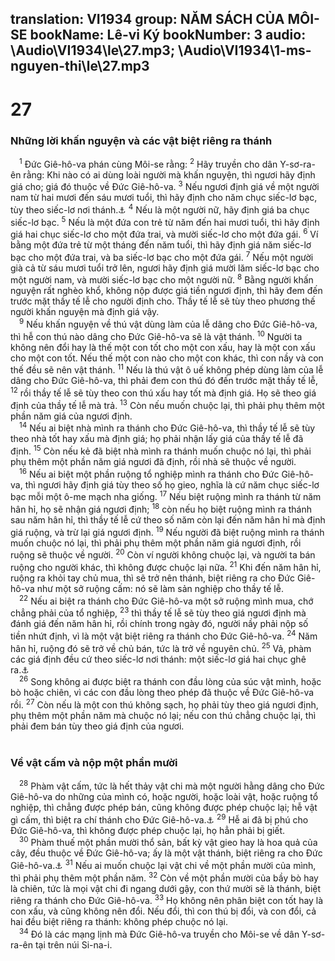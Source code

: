 translation: VI1934
group: NĂM SÁCH CỦA MÔI-SE
bookName: Lê-vi Ký 
bookNumber: 3
audio: \Audio\VI1934\le\27.mp3; \Audio\VI1934\1-ms-nguyen-thi\le\27.mp3
-------

<div class="title"><h1>27</h1><h3>Những lời khấn nguyện và các vật biệt riêng ra thánh</h3></div>
<span class="verse le_27_1"> <sup>1</sup> Đức Giê-hô-va phán cùng Môi-se rằng: </span>
<span class="verse le_27_2"><sup>2</sup> Hãy truyền cho dân Y-sơ-ra-ên rằng: Khi nào có ai dùng loài người mà khấn nguyện, thì ngươi hãy định giá cho; giá đó thuộc về Đức Giê-hô-va. </span>
<span class="verse le_27_3"><sup>3</sup> Nếu ngươi định giá về một người nam từ hai mươi đến sáu mươi tuổi, thì hãy định cho năm chục siếc-lơ bạc, tùy theo siếc-lơ nơi thánh.<a data-toggle="tooltip" data-placement="bottom" title="Hãy xem Xu 30:13">⚓</a></span>
<span class="verse le_27_4"><sup>4</sup> Nếu là một người nữ, hãy định giá ba chục siếc-lơ bạc. </span>
<span class="verse le_27_5"><sup>5</sup> Nếu là một đứa con trẻ từ năm đến hai mươi tuổi, thì hãy định giá hai chục siếc-lơ cho một đứa trai, và mười siếc-lơ cho một đứa gái. </span>
<span class="verse le_27_6"><sup>6</sup> Ví bằng một đứa trẻ từ một tháng đến năm tuổi, thì hãy định giá năm siếc-lơ bạc cho một đứa trai, và ba siếc-lơ bạc cho một đứa gái. </span>
<span class="verse le_27_7"><sup>7</sup> Nếu một người già cả từ sáu mươi tuổi trở lên, ngươi hãy định giá mười lăm siếc-lơ bạc cho một người nam, và mười siếc-lơ bạc cho một người nữ. </span>
<span class="verse le_27_8"><sup>8</sup> Bằng người khấn nguyện rất nghèo khổ, không nộp được giá tiền ngươi định, thì hãy đem đến trước mặt thầy tế lễ cho người định cho. Thầy tế lễ sẽ tùy theo phương thế người khấn nguyện mà định giá vậy. <br/></span>
<span class="verse le_27_9"> <sup>9</sup> Nếu khấn nguyện về thú vật dùng làm của lễ dâng cho Đức Giê-hô-va, thì hễ con thú nào dâng cho Đức Giê-hô-va sẽ là vật thánh. </span>
<span class="verse le_27_10"><sup>10</sup> Người ta không nên đổi hay là thế một con tốt cho một con xấu, hay là một con xấu cho một con tốt. Nếu thế một con nào cho một con khác, thì con nầy và con thế đều sẽ nên vật thánh. </span>
<span class="verse le_27_11"><sup>11</sup> Nếu là thú vật ô uế không phép dùng làm của lễ dâng cho Đức Giê-hô-va, thì phải đem con thú đó đến trước mặt thầy tế lễ, </span>
<span class="verse le_27_12"><sup>12</sup> rồi thầy tế lễ sẽ tùy theo con thú xấu hay tốt mà định giá. Họ sẽ theo giá định của thầy tế lễ mà trả. </span>
<span class="verse le_27_13"><sup>13</sup> Còn nếu muốn chuộc lại, thì phải phụ thêm một phần năm giá của ngươi định. <br/></span>
<span class="verse le_27_14"> <sup>14</sup> Nếu ai biệt nhà mình ra thánh cho Đức Giê-hô-va, thì thầy tế lễ sẽ tùy theo nhà tốt hay xấu mà định giá; họ phải nhận lấy giá của thầy tế lễ đã định. </span>
<span class="verse le_27_15"><sup>15</sup> Còn nếu kẻ đã biệt nhà mình ra thánh muốn chuộc nó lại, thì phải phụ thêm một phần năm giá ngươi đã định, rồi nhà sẽ thuộc về người. <br/></span>
<span class="verse le_27_16"> <sup>16</sup> Nếu ai biệt một phần ruộng tổ nghiệp mình ra thánh cho Đức Giê-hô-va, thì ngươi hãy định giá tùy theo số họ gieo, nghĩa là cứ năm chục siếc-lơ bạc mỗi một ô-me mạch nha giống. </span>
<span class="verse le_27_17"><sup>17</sup> Nếu biệt ruộng mình ra thánh từ năm hân hỉ, họ sẽ nhận giá ngươi định; </span>
<span class="verse le_27_18"><sup>18</sup> còn nếu họ biệt ruộng mình ra thánh sau năm hân hỉ, thì thầy tế lễ cứ theo số năm còn lại đến năm hân hỉ mà định giá ruộng, và trừ lại giá ngươi định. </span>
<span class="verse le_27_19"><sup>19</sup> Nếu người đã biệt ruộng mình ra thánh muốn chuộc nó lại, thì phải phụ thêm một phần năm giá ngươi định, rồi ruộng sẽ thuộc về người. </span>
<span class="verse le_27_20"><sup>20</sup> Còn ví người không chuộc lại, và người ta bán ruộng cho người khác, thì không được chuộc lại nữa. </span>
<span class="verse le_27_21"><sup>21</sup> Khi đến năm hân hỉ, ruộng ra khỏi tay chủ mua, thì sẽ trở nên thánh, biệt riêng ra cho Đức Giê-hô-va như một sở ruộng cấm: nó sẽ làm sản nghiệp cho thầy tế lễ. <br/></span>
<span class="verse le_27_22"> <sup>22</sup> Nếu ai biệt ra thánh cho Đức Giê-hô-va một sở ruộng mình mua, chớ chẳng phải của tổ nghiệp, </span>
<span class="verse le_27_23"><sup>23</sup> thì thầy tế lễ sẽ tùy theo giá ngươi định mà đánh giá đến năm hân hỉ, rồi chính trong ngày đó, người nầy phải nộp số tiền nhứt định, vì là một vật biệt riêng ra thánh cho Đức Giê-hô-va. </span>
<span class="verse le_27_24"><sup>24</sup> Năm hân hỉ, ruộng đó sẽ trở về chủ bán, tức là trở về nguyên chủ. </span>
<span class="verse le_27_25"><sup>25</sup> Vả, phàm các giá định đều cứ theo siếc-lơ nơi thánh: một siếc-lơ giá hai chục ghê ra.<a data-toggle="tooltip" data-placement="bottom" title="Hãy xem Xu 30:13">⚓</a><br/></span>
<span class="verse le_27_26"> <sup>26</sup> Song không ai được biệt ra thánh con đầu lòng của súc vật mình, hoặc bò hoặc chiên, vì các con đầu lòng theo phép đã thuộc về Đức Giê-hô-va rồi. </span>
<span class="verse le_27_27"><sup>27</sup> Còn nếu là một con thú không sạch, họ phải tùy theo giá ngươi định, phụ thêm một phần năm mà chuộc nó lại; nếu con thú chẳng chuộc lại, thì phải đem bán tùy theo giá định của ngươi. <br/>  <br/></span>
<div class="title"><h3>Về vật cấm và nộp một phần mười</h3></div>
<span class="verse le_27_28"> <sup>28</sup> Phàm vật cấm, tức là hết thảy vật chi mà một người hằng dâng cho Đức Giê-hô-va do những của mình có, hoặc người, hoặc loài vật, hoặc ruộng tổ nghiệp, thì chẳng được phép bán, cũng không được phép chuộc lại; hễ vật gì cấm, thì biệt ra chí thánh cho Đức Giê-hô-va.<a data-toggle="tooltip" data-placement="bottom" title="Dan 18:14">⚓</a></span>
<span class="verse le_27_29"><sup>29</sup> Hễ ai đã bị phú cho Đức Giê-hô-va, thì không được phép chuộc lại, họ hẳn phải bị giết. <br/></span>
<span class="verse le_27_30"> <sup>30</sup> Phàm thuế một phần mười thổ sản, bất kỳ vật gieo hay là hoa quả của cây, đều thuộc về Đức Giê-hô-va; ấy là một vật thánh, biệt riêng ra cho Đức Giê-hô-va.<a data-toggle="tooltip" data-placement="bottom" title="Dan 18:21; Phu 14:22-29">⚓</a></span>
<span class="verse le_27_31"><sup>31</sup> Nếu ai muốn chuộc lại vật chi về một phần mười của mình, thì phải phụ thêm một phần năm. </span>
<span class="verse le_27_32"><sup>32</sup> Còn về một phần mười của bầy bò hay là chiên, tức là mọi vật chi đi ngang dưới gậy, con thứ mười sẽ là thánh, biệt riêng ra thánh cho Đức Giê-hô-va. </span>
<span class="verse le_27_33"><sup>33</sup> Họ không nên phân biệt con tốt hay là con xấu, và cũng không nên đổi. Nếu đổi, thì con thú bị đổi, và con đổi, cả hai đều biệt riêng ra thánh: không phép chuộc nó lại. <br/></span>
<span class="verse le_27_34"> <sup>34</sup> Đó là các mạng lịnh mà Đức Giê-hô-va truyền cho Môi-se về dân Y-sơ-ra-ên tại trên núi Si-na-i. <br/>  <br/>  <br/></span>
